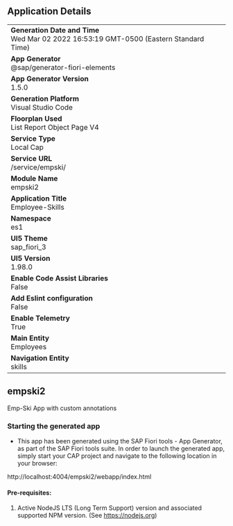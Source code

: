 ## Application Details
|               |
| ------------- |
|**Generation Date and Time**<br>Wed Mar 02 2022 16:53:19 GMT-0500 (Eastern Standard Time)|
|**App Generator**<br>@sap/generator-fiori-elements|
|**App Generator Version**<br>1.5.0|
|**Generation Platform**<br>Visual Studio Code|
|**Floorplan Used**<br>List Report Object Page V4|
|**Service Type**<br>Local Cap|
|**Service URL**<br>/service/empski/
|**Module Name**<br>empski2|
|**Application Title**<br>Employee-Skills|
|**Namespace**<br>es1|
|**UI5 Theme**<br>sap_fiori_3|
|**UI5 Version**<br>1.98.0|
|**Enable Code Assist Libraries**<br>False|
|**Add Eslint configuration**<br>False|
|**Enable Telemetry**<br>True|
|**Main Entity**<br>Employees|
|**Navigation Entity**<br>skills|

## empski2

Emp-Ski App with custom annotations

### Starting the generated app

-   This app has been generated using the SAP Fiori tools - App Generator, as part of the SAP Fiori tools suite.  In order to launch the generated app, simply start your CAP project and navigate to the following location in your browser:

http://localhost:4004/empski2/webapp/index.html

#### Pre-requisites:

1. Active NodeJS LTS (Long Term Support) version and associated supported NPM version.  (See https://nodejs.org)


